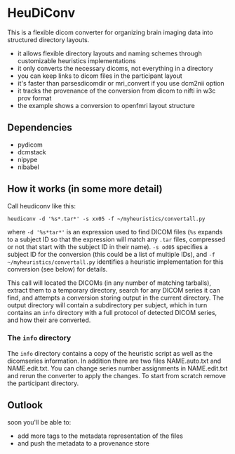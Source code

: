 # HeuDiConv

This is a flexible dicom converter for organizing brain imaging data into
structured directory layouts.

- it allows flexible directory layouts and naming schemes through
  customizable heuristics implementations
- it only converts the necessary dicoms, not everything in a directory
- you can keep links to dicom files in the participant layout
- it's faster than parsesdicomdir or mri_convert if you use dcm2nii option
- it tracks the provenance of the conversion from dicom to nifti in w3c
  prov format
- the example shows a conversion to openfmri layout structure

## Dependencies

- pydicom
- dcmstack
- nipype
- nibabel

## How it works (in some more detail)

Call heudiconv like this:

    heudiconv -d '%s*.tar*' -s xx05 -f ~/myheuristics/convertall.py

where `-d '%s*tar*'` is an expression used to find DICOM files (`%s` expands to
a subject ID so that the expression will match any `.tar` files, compressed
or not that start with the subject ID in their name). `-s od05` specifies a
subject ID for the conversion (this could be a list of multiple IDs), and
`-f ~/myheuristics/convertall.py` identifies a heuristic implementation for this
conversion (see below) for details.

This call will located the DICOMs (in any number of matching tarballs), extract
them to a temporary directory, search for any DICOM series it can find, and
attempts a conversion storing output in the current directory. The output
directory will contain a subdirectory per subject, which in turn contains an
`info` directory with a full protocol of detected DICOM series, and how their
are converted.

### The `info` directory

The `info` directory contains a copy of the heuristic script as well as the
dicomseries information. In addition there are two files NAME.auto.txt and
NAME.edit.txt. You can change series number assignments in NAME.edit.txt and
rerun the converter to apply the changes. To start from scratch remove the
participant directory.  

## Outlook

soon you'll be able to:
- add more tags to the metadata representation of the files
- and push the metadata to a provenance store
